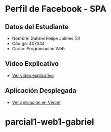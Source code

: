 # Perfil de Facebook - SPA

## Datos del Estudiante
- Nombre: Gabriel Felipe Jaimes Gil
- Código: 407344
- Curso: Programación Web

## Video Explicativo
- [Ver video explicativo](https://linkalvideo.com)

## Aplicación Desplegada
- [Ver aplicación en Vercel](https://parcial1-web1-gabriel10001gil-407344.vercel.app)
# parcial1-web1-gabriel
